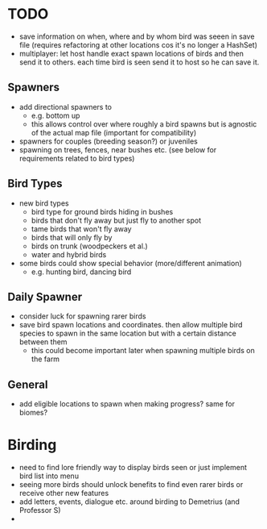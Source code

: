 # TODO

- save information on when, where and by whom bird was seeen in save file (requires refactoring at other locations cos it's no longer a HashSet)
- multiplayer: let host handle exact spawn locations of birds and then send it to others. each time bird is seen send it to host so he can save it.

## Spawners

- add directional spawners to
  - e.g. bottom up
  - this allows control over where roughly a bird spawns but is agnostic of the actual map file (important for compatibility)
- spawners for couples (breeding season?) or juveniles
- spawning on trees, fences, near bushes etc. (see below for requirements related to bird types)

## Bird Types

- new bird types
  - bird type for ground birds hiding in bushes
  - birds that don't fly away but just fly to another spot
  - tame birds that won't fly away
  - birds that will only fly by
  - birds on trunk (woodpeckers et al.)
  - water and hybrid birds
- some birds could show special behavior (more/different animation)
  - e.g. hunting bird, dancing bird

## Daily Spawner
- consider luck for spawning rarer birds
- save bird spawn locations and coordinates. then allow multiple bird species to spawn in the same location but with a certain distance between them
  - this could become important later when spawning multiple birds on the farm

## General

- add eligible locations to spawn when making progress? same for biomes?


# Birding

- need to find lore friendly way to display birds seen or just implement bird list into menu
- seeing more birds should unlock benefits to find even rarer birds or receive other new features
- add letters, events, dialogue etc. around birding to Demetrius (and Professor S)
- 